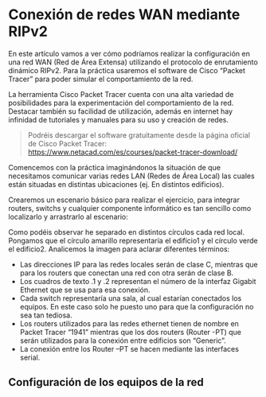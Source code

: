 # Conexión de redes WAN mediante RIPv2

En este artículo vamos a ver cómo podríamos realizar la configuración en una red WAN (Red de Área Extensa) utilizando el protocolo de enrutamiento dinámico RIPv2. Para la práctica usaremos el software de Cisco “Packet Tracer” para poder simular el comportamiento de la red. 

La herramienta Cisco Packet Tracer cuenta con una alta variedad de posibilidades para la experimentación del comportamiento de la red. Destacar también su facilidad de utilización, además en internet hay infinidad de tutoriales y manuales para su uso y creación de redes.

> Podréis descargar el software gratuitamente desde la página oficial de Cisco Packet Tracer: https://www.netacad.com/es/courses/packet-tracer-download/

Comencemos con la práctica imaginándonos la situación de que necesitamos comunicar varias redes LAN (Redes de Área Local) las cuales están situadas en distintas ubicaciones (ej. En distintos edificios). 

Crearemos un escenario básico para realizar el ejercicio, para integrar routers, switchs y cualquier componente informático es tan sencillo como localizarlo y arrastrarlo al escenario:

Como podéis observar he separado en distintos círculos cada red local. Pongamos que el círculo amarillo representaría el edificio1 y el círculo verde el edificio2. Analicemos la imagen para aclarar diferentes términos:

-	Las direcciones IP para las redes locales serán de clase C, mientras que para los routers que conectan una red con otra serán de clase      B.
-	Los cuadros de texto .1 y .2 representan el número de la interfaz Gigabit Ethernet que se usa para esa conexión.
-	Cada switch representaría una sala, al cual estarían conectados los equipos. En este caso solo he puesto uno para que la configuración    no sea tan tediosa.
-	Los routers utilizados para las redes ethernet tienen de nombre en Packet Tracer “1941” mientras que los dos routers (Router -PT) que    serán utilizados para la conexión entre edificios son “Generic”.
-	La conexión entre los Router –PT se hacen mediante las interfaces serial.
  
  
  
  ## Configuración de los equipos de la red
